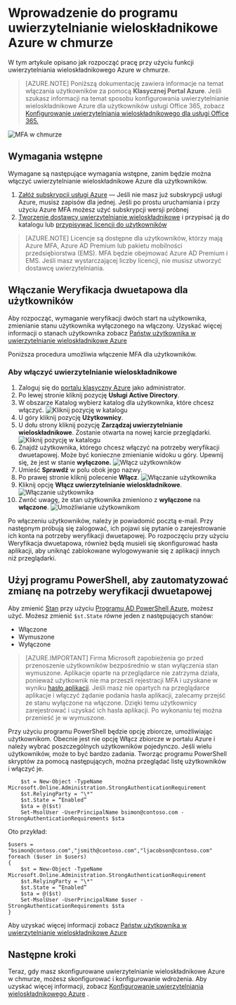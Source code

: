 <properties
    pageTitle="Uzyskiwanie pracę Azure MFA w chmurze | Microsoft Azure"
    description="Jest to strona uwierzytelniania wieloskładnikowego Microsoft Azure, który opisano, jak rozpocząć pracę z MFA Azure w chmurze."
    services="multi-factor-authentication"
    documentationCenter=""
    authors="kgremban"
    manager="femila"
    editor="yossib"/>

<tags
    ms.service="multi-factor-authentication"
    ms.workload="identity"
    ms.tgt_pltfrm="na"
    ms.devlang="na"
    ms.topic="get-started-article"
    ms.date="10/17/2016"
    ms.author="kgremban"/>

# <a name="getting-started-with-azure-multi-factor-authentication-in-the-cloud"></a>Wprowadzenie do programu uwierzytelnianie wieloskładnikowe Azure w chmurze
W tym artykule opisano jak rozpocząć pracę przy użyciu funkcji uwierzytelniania wieloskładnikowego Azure w chmurze.

> [AZURE.NOTE]  Poniższą dokumentację zawiera informacje na temat włączania użytkowników za pomocą **Klasycznej Portal Azure**. Jeśli szukasz informacji na temat sposobu konfigurowania uwierzytelnianie wieloskładnikowe Azure dla użytkowników usługi Office 365, zobacz [Konfigurowanie uwierzytelniania wieloskładnikowego dla usługi Office 365.](https://support.office.com/article/Set-up-multi-factor-authentication-for-Office-365-users-8f0454b2-f51a-4d9c-bcde-2c48e41621c6?ui=en-US&rs=en-US&ad=US)

![MFA w chmurze](./media/multi-factor-authentication-get-started-cloud/mfa_in_cloud.png)

## <a name="prerequisites"></a>Wymagania wstępne
Wymagane są następujące wymagania wstępne, zanim będzie można włączyć uwierzytelnianie wieloskładnikowe Azure dla użytkowników.


1. [Załóż subskrypcji usługi Azure](https://azure.microsoft.com/pricing/free-trial/) — Jeśli nie masz już subskrypcji usługi Azure, musisz zapisów dla jednej. Jeśli po prostu uruchamiania i przy użyciu Azure MFA możesz użyć subskrypcji wersji próbnej
2. [Tworzenie dostawcy uwierzytelnianie wieloskładnikowe](multi-factor-authentication-get-started-auth-provider.md) i przypisać ją do katalogu lub [przypisywać licencji do użytkowników](multi-factor-authentication-get-started-assign-licenses.md)

> [AZURE.NOTE]  Licencje są dostępne dla użytkowników, którzy mają Azure MFA, Azure AD Premium lub pakietu mobilności przedsiębiorstwa (EMS).  MFA będzie obejmować Azure AD Premium i EMS. Jeśli masz wystarczającej liczby licencji, nie musisz utworzyć dostawcę uwierzytelniania.


## <a name="turn-on-two-step-verification-for-users"></a>Włączanie Weryfikacja dwuetapowa dla użytkowników
Aby rozpocząć, wymaganie weryfikacji dwóch start na użytkownika, zmienianie stanu użytkownika wyłączonego na włączony.  Uzyskać więcej informacji o stanach użytkownika zobacz [Państw użytkownika w uwierzytelnianie wieloskładnikowe Azure](multi-factor-authentication-get-started-user-states.md)

Poniższa procedura umożliwia włączenie MFA dla użytkowników.

### <a name="to-turn-on-multi-factor-authentication"></a>Aby włączyć uwierzytelnianie wieloskładnikowe

1.  Zaloguj się do [portalu klasyczny Azure](https://manage.windowsazure.com) jako administrator.
2.  Po lewej stronie kliknij pozycję **Usługi Active Directory**.
3.  W obszarze Katalog wybierz katalog dla użytkownika, które chcesz włączyć.
![Kliknij pozycję w katalogu](./media/multi-factor-authentication-get-started-cloud/directory1.png)
4.  U góry kliknij pozycję **Użytkownicy**.
5.  U dołu strony kliknij pozycję **Zarządzaj uwierzytelnianie wieloskładnikowe**. Zostanie otwarta na nowej karcie przeglądarki.
![Kliknij pozycję w katalogu](./media/multi-factor-authentication-get-started-cloud/manage1.png)
6.  Znajdź użytkownika, którego chcesz włączyć na potrzeby weryfikacji dwuetapowej. Może być konieczne zmienianie widoku u góry. Upewnij się, że jest w stanie **wyłączone.** 
 ![Włącz użytkowników](./media/multi-factor-authentication-get-started-cloud/enable1.png)
7.  Umieść **Sprawdź** w polu obok jego nazwy.
7.  Po prawej stronie kliknij polecenie **Włącz**.
![Włączanie użytkownika](./media/multi-factor-authentication-get-started-cloud/user1.png)
8.  Kliknij opcję **Włącz uwierzytelnianie wieloskładnikowe**.
![Włączanie użytkownika](./media/multi-factor-authentication-get-started-cloud/enable2.png)
9.  Zwróć uwagę, że stan użytkownika zmieniono z **wyłączone** na **włączone**.
![Umożliwianie użytkownikom](./media/multi-factor-authentication-get-started-cloud/user.png)

Po włączeniu użytkowników, należy je powiadomić pocztą e-mail. Przy następnym próbują się zalogować, ich pojawi się pytanie o zarejestrowanie ich konta na potrzeby weryfikacji dwuetapowej. Po rozpoczęciu przy użyciu Weryfikacja dwuetapowa, również będą musieli się skonfigurować hasła aplikacji, aby uniknąć zablokowane wylogowywanie się z aplikacji innych niż przeglądarki.


## <a name="use-powershell-to-automate-turning-on-two-step-verification"></a>Użyj programu PowerShell, aby zautomatyzować zmianę na potrzeby weryfikacji dwuetapowej

Aby zmienić [Stan](multi-factor-authentication-whats-next.md) przy użyciu [Programu AD PowerShell Azure](../powershell-install-configure.md), możesz użyć.  Możesz zmienić `$st.State` równe jeden z następujących stanów:

- Włączone
- Wymuszone
- Wyłączone  

> [AZURE.IMPORTANT]  Firma Microsoft zapobieżenia go przed przenoszenie użytkowników bezpośrednio w stan wyłączenia stan wymuszone. Aplikacje oparte na przeglądarce nie zatrzyma działa, ponieważ użytkownik nie ma przeszli rejestracji MFA i uzyskane w wyniku [hasło aplikacji](multi-factor-authentication-whats-next.md#app-passwords). Jeśli masz nie opartych na przeglądarce aplikacje i włączyć żądanie podania hasła aplikacji, zalecamy przejść ze stanu wyłączone na włączone. Dzięki temu użytkownicy zarejestrować i uzyskać ich hasła aplikacji. Po wykonaniu tej można przenieść je w wymuszone.

Przy użyciu programu PowerShell będzie opcję zbiorcze, umożliwiając użytkownikom. Obecnie jest nie opcję Włącz zbiorcze w portalu Azure i należy wybrać poszczególnych użytkowników pojedynczo. Jeśli wielu użytkowników, może to być bardzo zadania. Tworząc programu PowerShell skryptów za pomocą następujących, można przeglądać listę użytkowników i włączyć je.

        $st = New-Object -TypeName Microsoft.Online.Administration.StrongAuthenticationRequirement
        $st.RelyingParty = "\*"
        $st.State = “Enabled”
        $sta = @($st)
        Set-MsolUser -UserPrincipalName bsimon@contoso.com -StrongAuthenticationRequirements $sta

Oto przykład:

    $users = "bsimon@contoso.com","jsmith@contoso.com","ljacobson@contoso.com"
    foreach ($user in $users)
    {
        $st = New-Object -TypeName Microsoft.Online.Administration.StrongAuthenticationRequirement
        $st.RelyingParty = "\*"
        $st.State = “Enabled”
        $sta = @($st)
        Set-MsolUser -UserPrincipalName $user -StrongAuthenticationRequirements $sta
    }


Aby uzyskać więcej informacji zobacz [Państw użytkownika w uwierzytelnianie wieloskładnikowe Azure](multi-factor-authentication-get-started-user-states.md)

## <a name="next-steps"></a>Następne kroki
Teraz, gdy masz skonfigurowane uwierzytelnianie wieloskładnikowe Azure w chmurze, możesz skonfigurować i konfigurowanie wdrożenia. Aby uzyskać więcej informacji, zobacz [Konfigurowanie uwierzytelniania wieloskładnikowego Azure](multi-factor-authentication-whats-next.md) .
